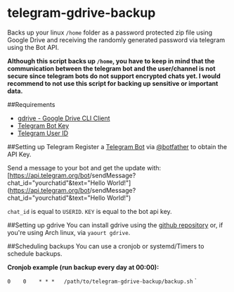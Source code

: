 # telegram-gdrive-backup
Backs up your linux `/home` folder as a password protected zip file using Google Drive and receiving the randomly generated password via telegram using the Bot API.

**Although this script backs up `/home`, you have to keep in mind that the communication between the telegram bot and the user/channel is not secure since telegram bots do not support encrypted chats yet. I would recommend to not use this script for backing up sensitive or important data.**

##Requirements
* [gdrive - Google Drive CLI Client](https://github.com/prasmussen/gdrive)
* [Telegram Bot Key](https://core.telegram.org/bots/api)
* [Telegram User ID](https://core.telegram.org/bots/api)

##Setting up Telegram
Register a [Telegram Bot](https://core.telegram.org/bots/api) via [@botfather](https://telegram.me/botfather) to obtain the API Key.

Send a message to your bot and get the update with:
[https://api.telegram.org/bot<BOTID>/sendMessage?chat_id="yourchatid"&text="Hello World!"](https://api.telegram.org/bot<BOTID>/sendMessage?chat_id="yourchatid"&text="Hello World!")

`chat_id` is equal to `USERID`.
`KEY` is equal to the bot api key.

##Setting up gdrive
You can install gdrive using the [github repository](https://github.com/prasmussen/gdrive) or, if you're using Arch linux, via `yaourt gdrive`.

##Scheduling backups
You can use a cronjob or systemd/Timers to schedule backups.

**Cronjob example (run backup every day at 00:00):**

`0    0    * * *   /path/to/telegram-gdrive-backup/backup.sh`
`

